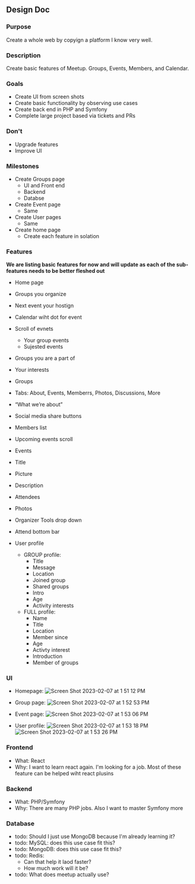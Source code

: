## Design Doc

### Purpose

Create a whole web by copyign a platform I know very well.

### Description

Create basic features of Meetup. Groups, Events, Members, and Calendar.

### Goals

- Create UI from screen shots
- Create basic functionality by observing use cases
- Create back end in PHP and Symfony
- Complete large project based via tickets and PRs

### Don't

- Upgrade features
- Improve UI

### Milestones

- Create Groups page
  - UI and Front end
  - Backend
  - Databse
- Create Event page
  - Same
- Create User pages
  - Same
- Create home page
  - Create each feature in solation

### Features

**We are listing basic features for now and will update as each of the sub-features needs to be better fleshed out**

- Home page
- Groups you organize
- Next event your hostign
- Calendar wiht dot for event
- Scroll of evnets
  - Your group events
  - Sujested events
- Groups you are a part of
- Your interests

- Groups
- Tabs: About, Events, Memberrs, Photos, Discussions, More
- “What we’re about”
- Social media share buttons
- Members list
- Upcoming events scroll

- Events
- Title
- Picture
- Description
- Attendees
- Photos
- Organizer Tools drop down
- Attend bottom bar

- User profile
  - GROUP profile:
    - Title
    - Message
    - Location
    - Joined group
    - Shared groups
    - Intro
    - Age
    - Activity interests
  - FULL profile:
    - Name
    - Title
    - Location
    - Member since
    - Age
    - Activty interest
    - Introduction
    - Member of groups

### UI

- Homepage: 
![Screen Shot 2023-02-07 at 1 51 12 PM](https://user-images.githubusercontent.com/11698908/217375968-615398d9-c62b-49d3-b8b6-b1c9483cf842.png)

- Group page: 
![Screen Shot 2023-02-07 at 1 52 53 PM](https://user-images.githubusercontent.com/11698908/217376056-03f790e6-19cb-4833-84f4-a10677bed2cf.png)

- Event page: 
![Screen Shot 2023-02-07 at 1 53 06 PM](https://user-images.githubusercontent.com/11698908/217376122-0bd7b48e-0cc9-4a05-9172-2e1e719c4f6e.png)

- User profile: 
![Screen Shot 2023-02-07 at 1 53 18 PM](https://user-images.githubusercontent.com/11698908/217376191-1a4ddb8e-a596-4608-aaaf-090d50ad8626.png)
![Screen Shot 2023-02-07 at 1 53 26 PM](https://user-images.githubusercontent.com/11698908/217376227-3fe64884-fec0-49c7-a858-4c74ce4adc72.png)


### Frontend

- What: React
- Why: I want to learn react again. I'm looking for a job. Most of these feature can be helped wiht react plusins

### Backend

- What: PHP/Symfony
- Why: There are many PHP jobs. Also I want to master Symfony more

### Database

- todo: Should I just use MongoDB because I'm already learning it?
- todo: MySQL: does this use case fit this?
- todo: MongoDB: does this use case fit this?
- todo: Redis:
  - Can that help it laod faster?
  - How much work will it be?
- todo: What does meetup actually use?

